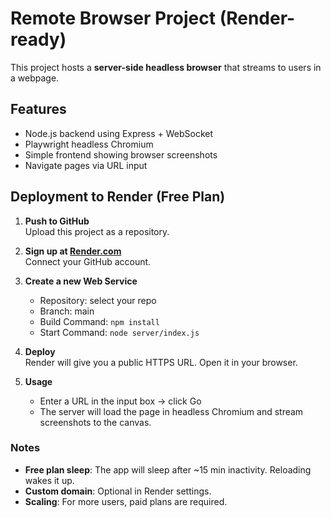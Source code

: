 # Remote Browser Project (Render-ready)

This project hosts a **server-side headless browser** that streams to users in a webpage.

## Features

- Node.js backend using Express + WebSocket
- Playwright headless Chromium
- Simple frontend showing browser screenshots
- Navigate pages via URL input

## Deployment to Render (Free Plan)

1. **Push to GitHub**  
   Upload this project as a repository.

2. **Sign up at [Render.com](https://render.com)**  
   Connect your GitHub account.

3. **Create a new Web Service**  
   - Repository: select your repo  
   - Branch: main  
   - Build Command: `npm install`  
   - Start Command: `node server/index.js`  

4. **Deploy**  
   Render will give you a public HTTPS URL. Open it in your browser.

5. **Usage**  
   - Enter a URL in the input box → click Go  
   - The server will load the page in headless Chromium and stream screenshots to the canvas.

### Notes

- **Free plan sleep**: The app will sleep after ~15 min inactivity. Reloading wakes it up.
- **Custom domain**: Optional in Render settings.
- **Scaling**: For more users, paid plans are required.
